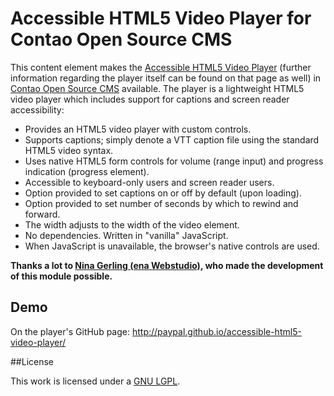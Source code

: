 # Accessible HTML5 Video Player for Contao Open Source CMS

This content element makes the [Accessible HTML5 Video Player](https://github.com/paypal/accessible-html5-video-player) (further information regarding the player itself can be found on that page as well) in [Contao Open Source CMS](https://contao.org) available. The player is a lightweight HTML5 video player which includes support for captions and screen reader accessibility:
- Provides an HTML5 video player with custom controls.
- Supports captions; simply denote a VTT caption file using the standard HTML5 video syntax.
- Uses native HTML5 form controls for volume (range input) and progress indication (progress element).
- Accessible to keyboard-only users and screen reader users.
- Option provided to set captions on or off by default (upon loading).
- Option provided to set number of seconds by which to rewind and forward.
- The width adjusts to the width of the video element.
- No dependencies. Written in "vanilla" JavaScript.
- When JavaScript is unavailable, the browser's native controls are used.

__Thanks a lot to [Nina Gerling (ena Webstudio)](http://www.ena-webstudio.com), who made the development of this module possible.__

## Demo

On the player's GitHub page: http://paypal.github.io/accessible-html5-video-player/

##License

This work is licensed under a [GNU LGPL](http://www.gnu.org/licenses/lgpl-3.0.html).